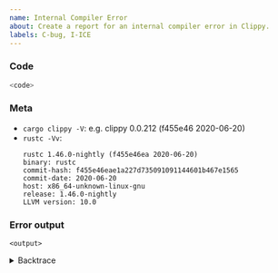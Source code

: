 ```yaml
---
name: Internal Compiler Error
about: Create a report for an internal compiler error in Clippy.
labels: C-bug, I-ICE
---
```

<!--
Thank you for finding an Internal Compiler Error! 🧊  If possible, try to provide
a minimal verifiable example. You can read "Rust Bug Minimization Patterns" for
how to create smaller examples.

http://blog.pnkfx.org/blog/2019/11/18/rust-bug-minimization-patterns/

-->

### Code

```rust
<code>
```

### Meta

- `cargo clippy -V`: e.g. clippy 0.0.212 (f455e46 2020-06-20)
- `rustc -Vv`:
  ```
  rustc 1.46.0-nightly (f455e46ea 2020-06-20)
  binary: rustc
  commit-hash: f455e46eae1a227d735091091144601b467e1565
  commit-date: 2020-06-20
  host: x86_64-unknown-linux-gnu
  release: 1.46.0-nightly
  LLVM version: 10.0
  ```

### Error output

```
<output>
```

<!--
Include a backtrace in the code block by setting `RUST_BACKTRACE=1` in your
environment. E.g. `RUST_BACKTRACE=1 cargo clippy`.
-->
<details><summary>Backtrace</summary>
  <p>
  
  ```
  <backtrace>
  ```
  
  </p>
</details>
